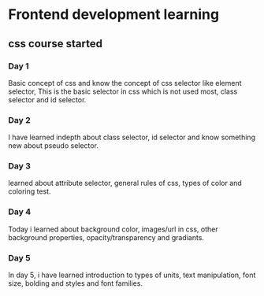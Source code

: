 # Frontend development learning


## css course started

### Day 1
Basic concept of css and know the concept of css selector like element selector, This
is the basic selector in css which is not used most, class selector and id selector.

### Day 2
I have learned indepth about class selector, id selector and know something new 
about pseudo selector. 

### Day 3 
learned about attribute selector, general rules of css, types of color and coloring test.

### Day 4 
Today i learned about background color, images/url in css, other background properties,
opacity/transparency and gradiants.

### Day 5
In day 5, i have learned introduction to types of units, text manipulation, font size, bolding and styles and font families.